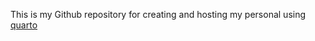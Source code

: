 This is my Github repository for creating and hosting my personal using [quarto](https://quarto.org/)
